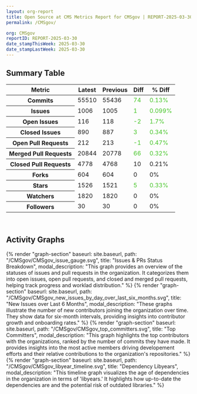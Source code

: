```yaml
---
layout: org-report
title: Open Source at CMS Metrics Report for CMSgov | REPORT-2025-03-30
permalink: /CMSgov/

org: CMSgov
reportID: REPORT-2025-03-30
date_stampThisWeek: 2025-03-30
date_stampLastWeek: 2025-03-30
---
```

<div class="summary-table">
  <table class="usa-table usa-table--borderless">
    <h2> Summary Table </h2>
    <thead>
      <tr>
        <th scope="col">Metric</th>
        <th scope="col">Latest</th>
        <th scope="col">Previous</th>
        <th scope="col">Diff</th>
        <th scope="col">% Diff</th>
      </tr>
    </thead>
    <tbody>
      <tr>
        <th scope="row">Commits</th>
        <td>55510</td>
        <td>55436</td>
        <td style="color: #45c527" >74</td>
        <td style="color: #45c527" >0.13%</td>
      </tr>
      <tr>
        <th scope="row">Issues</th>
        <td>1006</td>
        <td>1005</td>
        <td style="color: #45c527" >1</td>
        <td style="color: #45c527" >0.099%</td>
      </tr>
      <tr>
        <th scope="row">Open Issues</th>
        <td>116</td>
        <td>118</td>
        <td style="color: #45c527" >-2</td>
        <td style="color: #45c527" >1.7%</td>
      </tr>
      <tr>
        <th scope="row">Closed Issues</th>
        <td>890</td>
        <td>887</td>
        <td style="color: #45c527" >3</td>
        <td style="color: #45c527" >0.34%</td>
      </tr>
      <tr>
        <th scope="row">Open Pull Requests</th>
        <td>212</td>
        <td>213</td>
        <td style="color: #45c527" >-1</td>
        <td style="color: #45c527" >0.47%</td>
      </tr>
      <tr>
        <th scope="row">Merged Pull Requests</th>
        <td>20844</td>
        <td>20778</td>
        <td style="color: #45c527" >66</td>
        <td style="color: #45c527" >0.32%</td>
      </tr>
      <tr>
        <th scope="row">Closed Pull Requests</th>
        <td>4778</td>
        <td>4768</td>
        <td style="" >10</td>
        <td style="" >0.21%</td>
      </tr>
      <tr>
        <th scope="row">Forks</th>
        <td>604</td>
        <td>604</td>
        <td style="" >0</td>
        <td style="" >0%</td>
      </tr>
      <tr>
        <th scope="row">Stars</th>
        <td>1526</td>
        <td>1521</td>
        <td style="color: #45c527" >5</td>
        <td style="color: #45c527" >0.33%</td>
      </tr>
      <tr>
        <th scope="row">Watchers</th>
        <td>1820</td>
        <td>1820</td>
        <td style="" >0</td>
        <td style="" >0%</td>
      </tr>
      <tr>
        <th scope="row">Followers</th>
        <td>30</td>
        <td>30</td>
        <td style="" >0</td>
        <td style="" >0%</td>
      </tr>
    </tbody>
  </table>
</div>
<div class="graph-container">
  <br>
  <h2 class="graph-section-title">Activity Graphs</h2>
  <div class="all-graphs">
    <!--- Issues/PRs Status Breakdown Graph -->
    {% render "graph-section" baseurl: site.baseurl, path: "/CMSgov/CMSgov_issue_gauge.svg", title: "Issues & PRs Status Breakdown", modal_description: "This graph provides an overview of the statuses of issues and pull requests in the organization. It categorizes them into open issues, open pull requests, and closed and merged pull requests, helping track progress and worklad distribution." %}
    <!-- New Issues over Last 6 Months -->
    {% render "graph-section" baseurl: site.baseurl, path: "/CMSgov/CMSgov_new_issues_by_day_over_last_six_months.svg", title: "New Issues over Last 6 Months", modal_description: "These graphs illustrate the number of new contributors joining the organization over time. They show data for six-month intervals, providing insights into contributor growth and onboarding rates." %}
    <!-- Top Committers Bar Graph -->
    {% render "graph-section" baseurl: site.baseurl, path: "/CMSgov/CMSgov_top_committers.svg", title: "Top Committers", modal_description: "This graph highlights the top contributors with the organizations, ranked by the number of commits they have made. It provides insights into the most active members driving developement efforts and their relative contributions to the organization's repositories." %}
    <!-- Libyear Timeline Graph -->
    {% render "graph-section" baseurl: site.baseurl, path: "/CMSgov/CMSgov_libyear_timeline.svg", title: "Dependency Libyears", modal_description: "This timeline graph visualizes the age of dependencies in the organization in terms of 'libyears.' It highlights how up-to-date the dependencies are and the potential risk of outdated libraries." %}
  </div>
</div>